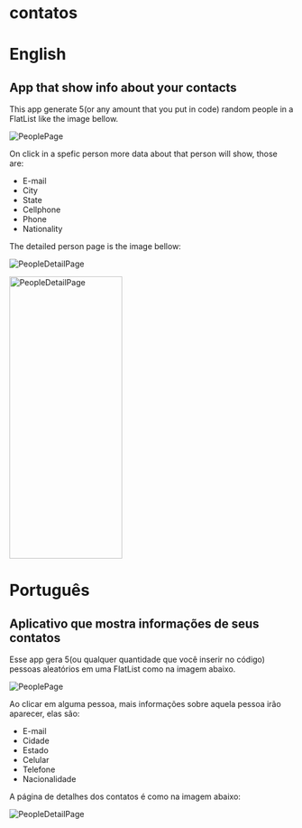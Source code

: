 # contatos
<h1>English</h1>
<h2>App that show info about your contacts</h2>

<p>This app generate 5(or any amount that you put in code) random people in a FlatList like the image bellow.</p>

![PeoplePage](/assets/images/peoplePage.jpeg)

<p>On click in a spefic person more data about that person will show, those are:</p>

<ul>
<li>E-mail</li>
<li>City</li>
<li>State</li>
<li>Cellphone</li>
<li>Phone</li>
<li>Nationality</li>
</ul>

<p>The detailed person page is the image bellow:</p> 

![PeopleDetailPage](/assets/images/peopleDetailPage.jpeg)

<img src="/assets/images/peopleDetailPage.jpeg" alt="PeopleDetailPage"
	title="PeopleDetailPage" width="200" height="500" />
	
<h1>Português</h1>
<h2>Aplicativo que mostra informações de seus contatos</h2>

<p>Esse app gera 5(ou qualquer quantidade que você inserir no código) pessoas aleatórios em uma FlatList como na imagem abaixo.</p>

![PeoplePage](/assets/images/peoplePage.jpeg)

<p>Ao clicar em alguma pessoa, mais informações sobre aquela pessoa irão aparecer, elas são:</p>

<ul>
<li>E-mail</li>
<li>Cidade</li>
<li>Estado</li>
<li>Celular</li>
<li>Telefone</li>
<li>Nacionalidade</li>
</ul>

<p>A página de detalhes dos contatos é como na imagem abaixo:</p> 

![PeopleDetailPage](/assets/images/peopleDetailPage.jpeg)
